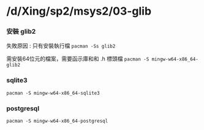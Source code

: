 # /d/Xing/sp2/msys2/03-glib

### 安裝 glib2

失敗原因 : 只有安裝執行檔
`pacman -Ss glib2`

需安裝64位元的檔案，需要函示庫和和 .h 標頭檔
`pacman -S mingw-w64-x86_64-glib2`

### sqlite3

`pacman -S mingw-w64-x86_64-sqlite3`

### postgresql

`pacman -S mingw-w64-x86_64-postgresql`

